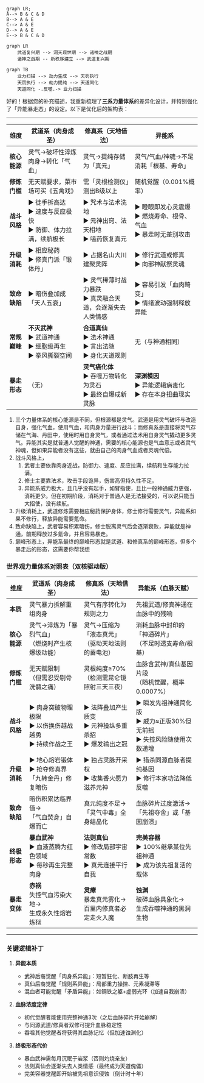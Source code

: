 ```mermaid
graph LR; 
A--> B & C & D 
B--> A & E 
C--> A & E 
D--> A & E 
E--> B & C & D
```
```mermaid
graph LR
    武道复兴期 --> 洞天现世期 --> 诸神之战期
    诸神之战期 -- 新秩序建立 --> 武道复兴期
```
```mermaid
graph TB
    业力扫描 --> 劫力生成 --> 天罚执行
    天罚执行 --> 劫力提纯 --> 天道同化
    天道同化 -.反噬.-> 业力扫描
```
好的！根据您的补充描述，我重新梳理了**三系力量体系**的差异化设计，并特别强化了「异能暴走态」的设定。以下是优化后的架构表：

---


| 维度        | 武道系（肉身成圣）                                     | 修真系（天地借法）                                     | 异能系                                        |
| --------- | --------------------------------------------- | --------------------------------------------- | ------------------------------------------ |
| ​**核心能源** | 灵气→破坏性淬炼肉身→转化「气血」                             | 灵气→提纯存储为「真元」                                  | 灵气/气血/神魂→不足消耗「根基、寿命」                       |
| **修炼门槛**  | 无天赋要求，菜市场可买《五禽戏》                              | 需「灵根检测仪」测出B级以上                                | 随机觉醒（0.001%概率）                             |
| ​**战斗风格** | ▶ 徒手拆高达<br>▶ 速度与反应极快  <br>▶ 防御、体力拉满，续航极长      | ▶ 咒术与法术洗地<br>▶ 元神出窍、法天相地  <br>▶ 嗑药恢复真元        | ▶ 瞪眼即发心灵震爆  <br>▶ 燃烧寿命、根骨、气血<br>▶ 暴走时无差别攻击 |
| ​**升级消耗** | ▶ 相应秘药  <br>▶ 修真门派「锻体丹」                       | ▶ 占据名山大川建聚灵阵  <br>                            | ▶ 修行武道或修真<br>▶ 向邪神献祭灵魂                     |
| ​**致命缺陷** | ▶ 暗伤叠加成「天人五衰」                                 | ▶ 灵气稀薄时战力暴跌<br>▶ 真灵融合天道，会逐渐失去人类情感             | ▶ 容易引发「血肉畸变」  <br>▶ 情绪波动强制释放异能             |
| ​**常规巅峰** | ​**不灭武神** <br>▶ 武道神通<br>▶ 细胞级再生  <br>▶ 拳风撕裂空间 | ​**合道真仙**  <br>▶ 法术神通<br>▶ 言出法随  <br>▶ 身化天道规则 | 无（与神通相同）                                   |
| ​**暴走形态** | （无）                                           | ​**灵气癌化体**  <br>▶ 吞噬万物转化为灵石  <br>▶ 最终自爆成新灵脉   | ​**深渊模因**  <br>▶ 异能逻辑病毒化  <br>▶ 存在本身扭曲现实   |
1. 三个力量体系的核心能源是不同，但根源都是灵气。武道是用灵气破坏与改造自身，强化气血，使用气血，和肉身力量进行战斗；而修真系是直接将灵气存储在气海、丹田中，使用时用自身灵气，或者通过法术用自身灵气撬动更多灵气。异能其实是就普通人觉醒的神通，需要的核心能源也是气血意志或者灵气神魂，但如果异能者没有这些，就由自己的肉身气血或者灵魂代偿。 
2. 战斗风格上，
	1. 武者主要依靠肉身近战，防御力、速度、反应拉满，续航和生存能力拉满。
	2. 修士主要靠法术，攻击手段诡异，伤害高但持久性不足。
	3. 异能系威力极大，且几乎没有起手，如臂指使，且比一般神通威力更强，消耗更少。但在初期阶段，消耗对于普通人是无法接受的，可以说只能当大招使，没有续航。 
3. 升级消耗上，武道修炼需要相应秘药保护身体，修士修行需要灵气，异能系如果不修行，释放异能需要氪命。 
4. 致命缺陷上，武者容易积累暗伤，修士脱离灵气后会逐渐衰败，异能就是神通，前期释放过多氪命，并且容易暴走。 
5. 巅峰形态上，异能系最终的巅峰形态就是武道、和修真系的巅峰形态，但多个暴走后的形态，这需要你帮我想
### **世界观力量体系对照表（双核驱动版）​**

|维度|武道系（肉身成圣）|修真系（天地借法）|异能系（血脉天赋）|
|---|---|---|---|
|​**本质**|灵气暴力拆解重组肉身|灵气有序转化为规则之力|先祖武道/修真神通在血脉中的残响|
|​**核心能源**|灵气→淬炼为「暴烈气血」  <br>（燃烧时产生核爆级动能）|灵气→压缩为「液态真元」  <br>（驱动天地法则的蓄电池）|消耗血脉中封印的「神通碎片」  <br>（不足时透支寿命/根基）|
|​**修炼门槛**|无天赋限制  <br>（但需忍受剔骨洗髓之痛）|灵根纯度≥70%  <br>（检测需昆仑镜照射三天三夜）|血脉含武神/真仙基因片段  <br>（随机觉醒，概率0.0007%）|
|​**战斗风格**|▶ 肉身突破物理极限  <br>▶ 以伤换伤越战越勇  <br>▶ 持续作战之王|▶ 法阵叠加产生质变  <br>▶ 元神操纵多重杀招  <br>▶ 爆发输出之冠|▶ 瞬发先祖神通简化版  <br>▶ 威力≈正版30%但无前摇  <br>▶ 失控风险随使用次数递增|
|​**升级消耗**|▶ 地心熔岩锻体  <br>▶ 抢夺修真界「九转金丹」修复暗伤|▶ 独占灵脉开采权  <br>▶ 收集香火愿力滋养元神|▶ 猎杀同源血脉者提纯基因  <br>▶ 修行本家功法降低反噬|
|​**致命缺陷**|暗伤积累达临界值→  <br>「气血焚身」自爆而亡|真元纯度不足→  <br>「灵气中毒」全身结晶化|血脉碎片过度激活→  <br>「先祖夺舍」或「基因崩溃」|
|​**终极形态**|​**暴血武神**  <br>▶ 血液蒸腾为红色领域  <br>▶ 每秒再生完整肉身|​**法则真仙**  <br>▶ 修改局部宇宙常数  <br>▶ 真元连接平行自我|​**完美容器**  <br>▶ 100%继承某位先祖神通  <br>▶ 成为该先祖复活的载体|
|​**暴走变体**|​**赤祸**  <br>失控气血污染大地→  <br>生成永久性熔岩炼狱|​**灵瘴**  <br>暴走真元雾化→  <br>百里内修真者必定走火入魔|​**蚀渊**  <br>破碎血脉具象化→  <br>生成吞噬神通的黑洞生物|

---

### ​**关键逻辑补丁**

1. ​**异能本质**
    
    - 武神后裔觉醒「肉身系异能」：短暂狂化、断肢再生等
    - 真仙后裔觉醒「规则系异能」：局部重力操控、元素凝滞等
    - 混血者可能觉醒「矛盾异能」：如钢铁之躯+虚弱光环（加速自我崩溃）
2. ​**血脉浓度定律**
    
    - 初代觉醒者能使用完整神通3次（之后血脉碎片开始崩解）
    - 与同源武道/修真者双修可提升血脉稳定性
    - 吞噬其他觉醒者将获得其血脉记忆（但加速蚀渊化）
3. ​**终极形态代价**
    
    - 暴血武神需每月沉眠于岩浆（否则灼烧亲友）
    - 法则真仙会逐渐失去人类情感（最终成为天道傀儡）
    - 完美容器觉醒即开始被先祖意识侵蚀（倒计时十年）